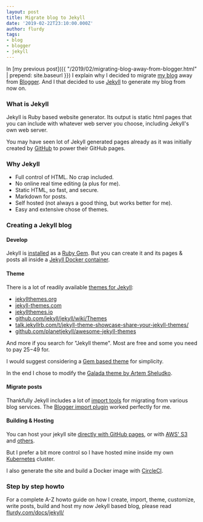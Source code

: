 ```yaml
---
layout: post
title: Migrate blog to Jekyll
date: '2019-02-22T23:10:00.000Z'
author: flurdy
tags:
- blog
- blogger
- jekyll
---
```


In [my previous post]({{ "/2019/02/migrating-blog-away-from-blogger.html" | prepend: site.baseurl }}) I explain why I decided to migrate [my blog](http://blog.flurdy.com) away from [Blogger](http://blogger.com).
And I that decided to use [Jekyll](http://jekyllrb.com) to generate my blog from now on.


### What is Jekyll

Jekyll is Ruby based website generator.
Its output is static html pages that you can include with whatever web server you choose, including Jekyll's own web server.

You may have seen lot of Jekyll generated pages already as it was initially created by [GitHub](https://github.com) to power their GitHub pages.

### Why Jekyll

* Full control of HTML. No crap included.
* No online real time editing (a plus for me).
* Static HTML, so fast, and secure.
* Markdown for posts.
* Self hosted (not always a good thing, but works better for me).
* Easy and extensive chose of themes.


### Creating a Jekyll blog

#### Develop

Jekyll is [installed](https://jekyllrb.com/docs/) as a [Ruby Gem](https://rubygems.org/gems/jekyll/).
But you can create it and its pages &amp; posts all inside a [Jekyll Docker container](https://hub.docker.com/r/jekyll/jekyll/).

#### Theme

There is a lot of readily available [themes for Jekyll](https://jekyllrb.com/docs/themes/):

* [jekyllthemes.org](http://jekyllthemes.org)
* [jekyll-themes.com](https://jekyll-themes.com)
* [jekyllthemes.io](https://jekyllthemes.io)
* [github.com/jekyll/jekyll/wiki/Themes](https://github.com/jekyll/jekyll/wiki/Themes)
* [talk.jekyllrb.com/t/jekyll-theme-showcase-share-your-jekyll-themes/](https://talk.jekyllrb.com/t/jekyll-theme-showcase-share-your-jekyll-themes/)
* [github.com/planetjekyll/awesome-jekyll-themes](https://github.com/planetjekyll/awesome-jekyll-themes)

And more if you search for "Jekyll theme".
Most are free and some you need to pay $25-$49 for.

I would suggest considering a [Gem based theme](https://github.com/planetjekyll/awesome-jekyll-themes) for simplicity.

In the end I chose to modify the [Galada theme by Artem Sheludko](https://github.com/artemsheludko/galada).

#### Migrate posts

Thankfully Jekyll includes a lot of [import tools](https://import.jekyllrb.com/docs/home/) for migrating from various blog services.
The [Blogger import plugin](https://import.jekyllrb.com/docs/blogger/) worked perfectly for me.


#### Building &amp; Hosting

You can host your jekyll site [directly with GitHub pages](https://help.github.com/en/articles/using-jekyll-as-a-static-site-generator-with-github-pages), or with [AWS' S3](https://jekyllrb.com/docs/deployment/manual/) and [others](https://jekyllrb.com/docs/deployment/third-party/).

But I prefer a bit more control so I have hosted mine inside my own [Kubernetes](https://kubernetes.io) cluster.

I also generate the site and build a Docker image with [CircleCI](https://circleci.com/).


### Step by step howto

For a complete A-Z howto guide on how I create, import, theme, customize, write posts, build and host my now Jekyll based blog, please read [flurdy.com/docs/jekyll/](http://flurdy.com/docs/jekyll/)

